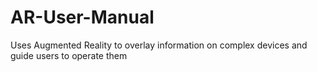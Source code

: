 # AR-User-Manual
Uses Augmented Reality to overlay information on complex devices and guide users to operate them
